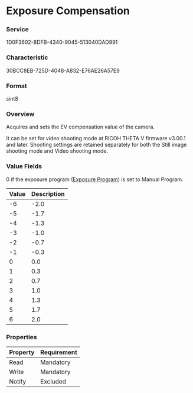 # Exposure Compensation

### Service

1D0F3602-8DFB-4340-9045-513040DAD991

### Characteristic

30BCC8EB-725D-4048-A832-E76AE26A57E9

### Format

sint8

### Overview

Acquires and sets the EV compensation value of the camera.

It can be set for video shooting mode at RICOH THETA V firmware v3.00.1 and later. Shooting settings are retained separately for both the Still image shooting mode and Video shooting mode.

### Value Fields

0 if the exposure program ([Exposure Program](exposure_program.md)) is set to Manual Program.

| Value | Description |
|:--|:--|
| -6 | -2.0 |
| -5 | -1.7 |
| -4 | -1.3 |
| -3 | -1.0 |
| -2 | -0.7 |
| -1 | -0.3 |
| 0 | 0.0 |
| 1 | 0.3 |
| 2 | 0.7 |
| 3 | 1.0 |
| 4 | 1.3 |
| 5 | 1.7 |
| 6 | 2.0 |

### Properties

| Property | Requirement |
|:--|:--|
| Read | Mandatory |
| Write | Mandatory |
| Notify | Excluded |
